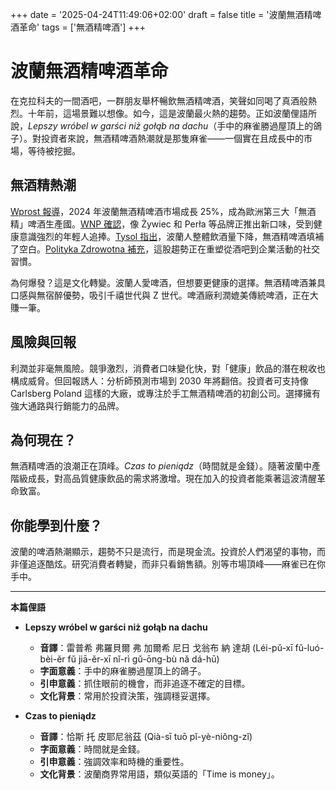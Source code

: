 +++
date = '2025-04-24T11:49:06+02:00'
draft = false
title = '波蘭無酒精啤酒革命'
tags = ['無酒精啤酒']
+++

# 波蘭無酒精啤酒革命

在克拉科夫的一間酒吧，一群朋友舉杯暢飲無酒精啤酒，笑聲如同喝了真酒般熱烈。十年前，這場景難以想像。如今，這是波蘭最火熱的趨勢。正如波蘭俚語所說，*Lepszy wróbel w garści niż gołąb na dachu*（手中的麻雀勝過屋頂上的鴿子）。對投資者來說，無酒精啤酒熱潮就是那隻麻雀——一個實在且成長中的市場，等待被挖掘。

## 無酒精熱潮

[Wprost 報導](https://biznes.wprost.pl/firmy-i-rynki/11994973/zerowki-na-fali-piwo-bezalkoholowe-dynamicznie-rosnie-i-zmienia-rynek.html)，2024 年波蘭無酒精啤酒市場成長 25%，成為歐洲第三大「無酒精」啤酒生產國。[WNP 確認](https://www.wnp.pl/rynki/raport-polska-trzecim-producentem-piw-0-0-proc-w-europie,937217.html)，像 Żywiec 和 Perła 等品牌正推出新口味，受到健康意識強烈的年輕人追捧。[Tysol 指出](https://www.tysol.pl/a139215-zerowki-zmieniaja-rynek-piwa-i-samych-polakow-mamy-raport-na-ten-temat)，波蘭人整體飲酒量下降，無酒精啤酒填補了空白。[Polityka Zdrowotna 補充](https://politykazdrowotna.com/artykul/moda-na-piwa-00-rosnie-n1574484)，這股趨勢正在重塑從酒吧到企業活動的社交習慣。

為何爆發？這是文化轉變。波蘭人愛啤酒，但想要更健康的選擇。無酒精啤酒兼具口感與無宿醉優勢，吸引千禧世代與 Z 世代。啤酒廠利潤媲美傳統啤酒，正在大賺一筆。

## 風險與回報

利潤並非毫無風險。競爭激烈，消費者口味變化快，對「健康」飲品的潛在稅收也構成威脅。但回報誘人：分析師預測市場到 2030 年將翻倍。投資者可支持像 Carlsberg Poland 這樣的大廠，或專注於手工無酒精啤酒的初創公司。選擇擁有強大通路與行銷能力的品牌。

## 為何現在？

無酒精啤酒的浪潮正在頂峰。*Czas to pieniądz*（時間就是金錢）。隨著波蘭中產階級成長，對高品質健康飲品的需求將激增。現在加入的投資者能乘著這波清醒革命致富。

## 你能學到什麼？

波蘭的啤酒熱潮顯示，趨勢不只是流行，而是現金流。投資於人們渴望的事物，而非僅追逐酷炫。研究消費者轉變，而非只看銷售額。別等市場頂峰——麻雀已在你手中。

---

**本篇俚語**  
- **Lepszy wróbel w garści niż gołąb na dachu**  
  - **音譯**：雷普希 弗羅貝爾 弗 加爾希 尼日 戈翁布 納 達胡 (Léi-pǔ-xī fǔ-luó-bèi-ěr fǔ jiā-ěr-xī nǐ-rì gǔ-ōng-bù nǎ dá-hū)  
  - **字面意義**：手中的麻雀勝過屋頂上的鴿子。  
  - **引申意義**：抓住眼前的機會，而非追逐不確定的目標。  
  - **文化背景**：常用於投資決策，強調穩妥選擇。  

- **Czas to pieniądz**  
  - **音譯**：恰斯 托 皮耶尼翁茲 (Qià-sī tuō pǐ-yè-niǒng-zǐ)  
  - **字面意義**：時間就是金錢。  
  - **引申意義**：強調效率和時機的重要性。  
  - **文化背景**：波蘭商界常用語，類似英語的「Time is money」。